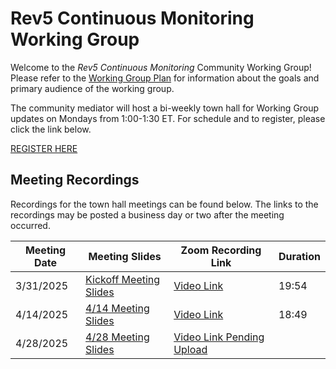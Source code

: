 # Rev5 Continuous Monitoring Working Group
Welcome to the *Rev5 Continuous Monitoring* Community Working Group! Please refer to the [Working Group Plan](https://github.com/FedRAMP/rev5-continuous-monitoring/blob/main/plan.md) for information about the goals and primary audience of the working group. 

The community mediator will host a bi-weekly town hall for Working Group updates on Mondays from 1:00-1:30 ET.  For schedule and to register, please click the link below.

[REGISTER HERE](https://gsa.zoomgov.com/meeting/register/4GRcLcoWTdWnSKQL2u3PWQ)

## Meeting Recordings

Recordings for the town hall meetings can be found below. The links to the recordings may be posted a business day or two after the meeting occurred. 

| Meeting Date |Meeting Slides |Zoom Recording Link | Duration |
|--------------|---------------|--------------------|----------|
| 3/31/2025    | [Kickoff Meeting Slides](https://github.com/FedRAMP/rev5-continuous-monitoring-cwg/blob/main/Rev5%20ConMon%20Working%20Group-3_31%20Kick-off.pdf) | [Video Link](https://www.youtube.com/watch?v=EyDgFYTz_xA)     | 19:54 |
| 4/14/2025    | [4/14 Meeting Slides](https://github.com/FedRAMP/rev5-continuous-monitoring-cwg/blob/main/Rev5%20ConMon%20Working%20Group-4_14.pdf) | [Video Link](https://www.youtube.com/watch?v=hdup9iQOxk8) |  18:49 |
| 4/28/2025    | [4/28 Meeting Slides](https://github.com/FedRAMP/rev5-continuous-monitoring-cwg/blob/main/Rev5%20ConMon%20Working%20Group-4_28%20.pdf) | [Video Link Pending Upload]() |  |    |




